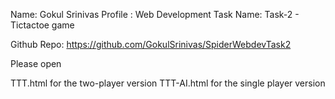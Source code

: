 Name: Gokul Srinivas
Profile : Web Development
Task Name: Task-2 - Tictactoe game

Github Repo: https://github.com/GokulSrinivas/SpiderWebdevTask2

Please open

TTT.html for the two-player version
TTT-AI.html for the single player version